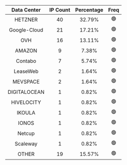 | Data Center | IP Count | Percentage | Freq |
|:------------:|:--------:|:-----------:|:-----:|
| HETZNER | 40 | 32.79% | 🟢 |
| Google-Cloud | 21 | 17.21% | 🟢 |
| OVH | 16 | 13.11% | 🟢 |
| AMAZON | 9 | 7.38% | 🟢 |
| Contabo | 7 | 5.74% | 🟢 |
| LeaseWeb | 2 | 1.64% | 🟢 |
| MEVSPACE | 2 | 1.64% | 🟢 |
| DIGITALOCEAN | 1 | 0.82% | 🟢 |
| HIVELOCITY | 1 | 0.82% | 🟢 |
| IKOULA | 1 | 0.82% | 🟢 |
| IONOS | 1 | 0.82% | 🟢 |
| Netcup | 1 | 0.82% | 🟢 |
| Scaleway | 1 | 0.82% | 🟢 |
| OTHER | 19 | 15.57% | 🟢 |